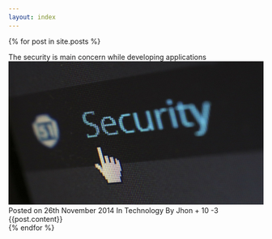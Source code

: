 ```yaml
---
layout: index
---
```

{% for post in site.posts %}
<div class="blog-main">
   <div class="heading-blog">
        The security is main concern while developing applications
   </div>
   <a href="singlepost.html">
       <img src="assets/img/1.jpg" class="img-responsive img-rounded" />
   </a>
   <div class="blog-info">
   <span class="label label-primary">Posted on 26th November 2014</span>
   <span class="label label-success">In Technology</span>
   <span class="label label-danger">By Jhon</span>
   <span class="label label-info">
   <i class="fa fa-thumbs-up"></i>+ 10
   <i class="fa fa-thumbs-down"></i>-3
   </span>
   </div>
   <div class="blog-txt">
         {{post.content}}
   </div>
</div>
{% endfor %}
                    
